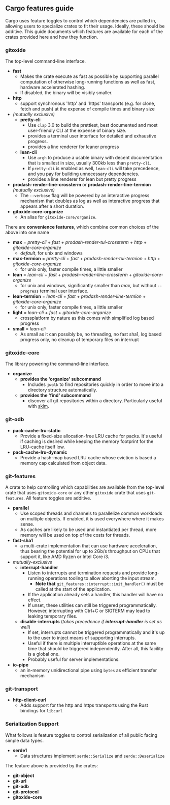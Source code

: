 ## Cargo features guide

Cargo uses feature toggles to control which dependencies are pulled in, allowing users to specialize crates to fit their usage.
Ideally, these should be additive.
This guide documents which features are available for each of the crates provided here and how they function.

### gitoxide

The top-level command-line interface.

* **fast**
    * Makes the crate execute as fast as possible by supporting parallel computation of otherwise long-running functions
      as well as fast, hardware accelerated hashing.
    * If disabled, the binary will be visibly smaller.
* **http**
    * support synchronous 'http' and 'https' transports (e.g. for clone, fetch and push) at the expense of compile times and binary size
* _(mutually exclusive)_
    * **pretty-cli**
        * Use `clap` 3.0 to build the prettiest, best documented and most user-friendly CLI at the expense of binary size.
        * provides a terminal user interface for detailed and exhaustive progress.
        * provides a line renderer for leaner progress
    * **lean-cli**
        * Use `argh` to produce a usable binary with decent documentation that is smallest in size, usually 300kb less than `pretty-cli`.
        * If `pretty-cli` is enabled as well, `lean-cli` will take precedence, and you pay for building unnecessary dependencies.
        * provides a line renderer for lean but pretty progress
* **prodash-render-line-crossterm** or **prodash-render-line-termion** _(mutually exclusive)_
    * The `--verbose` flag will be powered by an interactive progress mechanism that doubles as log as well as interactive progress
      that appears after a short duration.
* **gitoxide-core-organize**
    * An alias for `gitoxide-core/organize`.

There are **convenience features**, which combine common choices of the above into one name

* **max** = *pretty-cli* + *fast* + *prodash-render-tui-crossterm* + *http* + *gitoxide-core-organize*
    * _default_, for unix and windows
* **max-termion** = *pretty-cli* + *fast* + *prodash-render-tui-termion* + *http* + *gitoxide-core-organize*
    * for unix only, faster compile times, a little smaller
* **lean** = *lean-cli* + *fast* + *prodash-render-line-crossterm* + *gitoxide-core-organize*
    * for unix and windows, significantly smaller than _max_, but without `--progress` terminal user interface.
* **lean-termion** = *lean-cli* + *fast* + *prodash-render-line-termion* + *gitoxide-core-organize*
    * for unix only, faster compile times, a little smaller
* **light** = *lean-cli* + *fast* + *gitoxide-core-organize*
    * crossplatform by nature as this comes with simplified log based progress
* **small** = *lean-cli*
    * As small as it can possibly be, no threading, no fast sha1, log based progress only, no cleanup of temporary files on interrupt

### gitoxide-core

The library powering the command-line interface.

* **organize**
    * **provides the 'organize' subcommand**
        * Includes `jwalk` to find repositories quickly in order to move into a directory structure automatically.
    * **provides the 'find' subcommand**
        * discover all git repositories within a directory. Particularly useful with [skim][skim].

[skim]: https://github.com/lotabout/skim

### git-odb

* **pack-cache-lru-static**
    * Provide a fixed-size allocation-free LRU cache for packs. It's useful if caching is desired while keeping the memory footprint
      for the LRU-cache itself low.
* **pack-cache-lru-dynamic**
    * Provide a hash-map based LRU cache whose eviction is based a memory cap calculated from object data.

### git-features

A crate to help controlling which capabilities are available from the top-level crate that uses `gitoxide-core` or any other
`gitoxide` crate that uses `git-features`.
All feature toggles are additive.

* **parallel**
    * Use scoped threads and channels to parallelize common workloads on multiple objects. If enabled, it is used everywhere
      where it makes sense.
    * As caches are likely to be used and instantiated per thread, more memory will be used on top of the costs for threads.
* **fast-sha1**
    * a multi-crate implementation that can use hardware acceleration, thus bearing the potential for up to 2Gb/s throughput on
      CPUs that support it, like AMD Ryzen or Intel Core i3.
* _mutually-exclusive_
    * **interrupt-handler**
        * Listen to interrupts and termination requests and provide long-running operations tooling to allow aborting the input stream.
            * **Note that** `git_features::interrupt::init_handler()` must be called at the start of the application.
        * If the application already sets a handler, this handler will have no effect.
        * If unset, these utilities can still be triggered programmatically. However, interrupting with Ctrl+C or SIGTERM may lead to
          leaking temporary files.
    * **disable-interrupts** (_takes precedence if **interrupt-handler** is set as well_)
        * If set, interrupts cannot be triggered programmatically and it's up to the user to inject means of supporting interrupts.
        * Useful if there is multiple interruptible operations at the same time that should be triggered independently. After all, this facility is a global one.
        * Probably useful for server implementations.
* **io-pipe**
    * an in-memory unidirectional pipe using `bytes` as efficient transfer mechanism

### git-transport

* **http-client-curl**
    * Adds support for the http and https transports using the Rust bindings for `libcurl`

### Serialization Support

What follows is feature toggles to control serialization of all public facing simple data types.

* **serde1**
    * Data structures implement `serde::Serialize` and `serde::Deserialize`

The feature above is provided by the crates:

* **git-object**
* **git-url**
* **git-odb**
* **git-protocol**
* **gitoxide-core**
 
